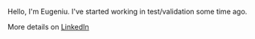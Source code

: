 Hello, I'm Eugeniu. I've started working in test/validation some time ago.

More details on [LinkedIn](https://www.linkedin.com/in/emunteanu/)
